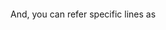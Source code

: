 ```python:tests/src/sample.py

```

And, you can refer specific lines as
```python:tests/src/sample.py [4-5]
 
```